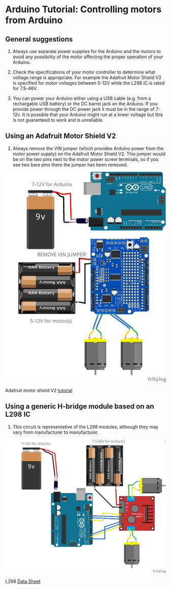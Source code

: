 # Arduino Tutorial: Controlling motors from Arduino

## General suggestions
1. Always use separate power supplies for the Arduino and the motors to avoid
any possibility of the motor affecting the proper operation of your Arduino.

2. Check the specifications of your motor controller to determine what voltage
range is appropriate. For example the Adafruit Motor Shield V2 is specified
for motor voltages between 5-12V while the L298 IC is rated for 7.5-46V.

3. You can power your Arduino either using a USB cable (e.g. from a
rechargable USB battery) or the DC barrel jack on the Arduino. If you provide
power through the DC power jack it must be in the range of 7-12v. It is
possible that your Arduino might run at a lower voltage but this is not
guaranteed to work and is unreliable.


## Using an Adafruit Motor Shield V2

1. Always remove the VIN jumper (which provides Arduino power from the motor
power supply) on the Adafruit Motor
Shield V2. This jumper would be on the two pins next to the motor power
screw terminals, so if you see two bare pins there the jumper has been
removed.

![](images/AdafruitMotorShieldSeparatePower_bb.png)

Adafruit motor shield V2
[tutorial](https://learn.adafruit.com/adafruit-motor-shield-v2-for-arduino?view=all)


## Using a generic H-bridge module based on an L298 IC

1. This circuit is representative of the L298 modules, although they may vary
from manufacturer to manufacturer.

![](images/L298H-BridgeSeparatePower_bb.png)

L298 [Data Sheet](https://www.sparkfun.com/datasheets/Robotics/L298_H_Bridge.pdf)
